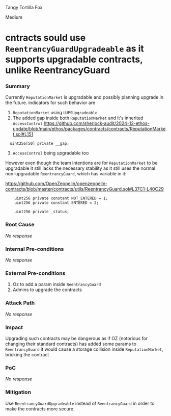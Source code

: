 Tangy Tortilla Fox

Medium

# cntracts sould use `ReentrancyGuardUpgradeable` as it supports upgradable contracts, unlike ReentrancyGuard

### Summary

Currently `ReputationMarket` is upgradable and possibly planning upgrade in the future. indicators for such behavior are 

1.  `ReputationMarket` using `UUPSUpgradeable`
2. The added gap inside both `ReputationMarket` and it's inherited `AccessControl`
https://github.com/sherlock-audit/2024-12-ethos-update/blob/main/ethos/packages/contracts/contracts/ReputationMarket.sol#L151
```solidity
  uint256[50] private __gap;
```
3. `AccessControl` being upgradable too

However even though the team intentions are for `ReputationMarket` to be upgradable it still lacks the necessary stability as it still uses the normal non-upgradable `ReentrancyGuard`, which has variable in it:

https://github.com/OpenZeppelin/openzeppelin-contracts/blob/master/contracts/utils/ReentrancyGuard.sol#L37C1-L40C29
```solidity
    uint256 private constant NOT_ENTERED = 1;
    uint256 private constant ENTERED = 2;

    uint256 private _status;
```

### Root Cause

_No response_

### Internal Pre-conditions

_No response_

### External Pre-conditions

1. Oz to add a param inside `ReentrancyGuard`
2. Admins to upgrade the contracts

### Attack Path

_No response_

### Impact

Upgrading such contracts may be dangerous as if OZ (notorious for changing their standard contracts) has added some params to `ReentrancyGuard` it would cause a storage collision inside `ReputationMarket`, bricking the contract

### PoC

_No response_

### Mitigation

Use `ReentrancyGuardUpgradeable` instead of `ReentrancyGuard` in order to make the contracts more secure.